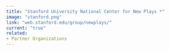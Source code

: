 ```yaml
---
title: "Stanford University National Center for New Plays *"
image: "stanford.png"
link: "web.stanford.edu/group/newplays/"
current: "true"
related:
- Partner Organizations
---
```

